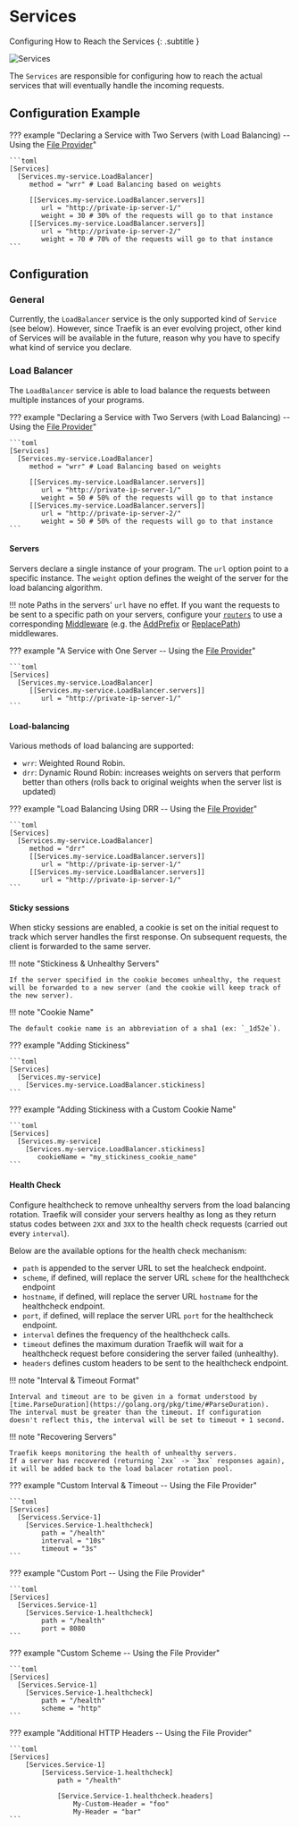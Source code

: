 # Services

Configuring How to Reach the Services
{: .subtitle }

![Services](../img/services.png)

The `Services` are responsible for configuring how to reach the actual services that will eventually handle the incoming requests. 

## Configuration Example

??? example "Declaring a Service with Two Servers (with Load Balancing) -- Using the [File Provider](../providers/file.md)"

    ```toml
    [Services]
      [Services.my-service.LoadBalancer]
         method = "wrr" # Load Balancing based on weights
         
         [[Services.my-service.LoadBalancer.servers]]
            url = "http://private-ip-server-1/"
            weight = 30 # 30% of the requests will go to that instance
         [[Services.my-service.LoadBalancer.servers]]
            url = "http://private-ip-server-2/"
            weight = 70 # 70% of the requests will go to that instance         
    ```

## Configuration

### General

Currently, the `LoadBalancer` service is the only supported kind of `Service` (see below).
However, since Traefik is an ever evolving project, other kind of Services will be available in the future, reason why you have to specify what kind of service you declare. 

### Load Balancer

The `LoadBalancer` service is able to load balance the requests between multiple instances of your programs. 

??? example "Declaring a Service with Two Servers (with Load Balancing) -- Using the [File Provider](../providers/file.md)"

    ```toml
    [Services]
      [Services.my-service.LoadBalancer]
         method = "wrr" # Load Balancing based on weights
         
         [[Services.my-service.LoadBalancer.servers]]
            url = "http://private-ip-server-1/"
            weight = 50 # 50% of the requests will go to that instance
         [[Services.my-service.LoadBalancer.servers]]
            url = "http://private-ip-server-2/"
            weight = 50 # 50% of the requests will go to that instance         
    ```

#### Servers

Servers declare a single instance of your program.
The `url` option point to a specific instance. 
The `weight` option defines the weight of the server for the load balancing algorithm.

!!! note
    Paths in the servers' `url` have no effet. 
    If you want the requests to be sent to a specific path on your servers, configure your [`routers`](./routers.md) to use a corresponding [Middleware](../middlewares/overview.md) (e.g. the [AddPrefix](../middlewares/addprefix.md) or [ReplacePath](../middlewares/replacepath.md)) middlewares.
    
??? example "A Service with One Server -- Using the [File Provider](../providers/file.md)"
    
    ```toml
    [Services]
      [Services.my-service.LoadBalancer]
         [[Services.my-service.LoadBalancer.servers]]
            url = "http://private-ip-server-1/"
    ```
    

#### Load-balancing

Various methods of load balancing are supported:

- `wrr`: Weighted Round Robin.
- `drr`: Dynamic Round Robin: increases weights on servers that perform better than others (rolls back to original weights when the server list is updated)
    
??? example "Load Balancing Using DRR -- Using the [File Provider](../providers/file.md)"
    
    ```toml
    [Services]
      [Services.my-service.LoadBalancer]
         method = "drr"
         [[Services.my-service.LoadBalancer.servers]]
            url = "http://private-ip-server-1/"
         [[Services.my-service.LoadBalancer.servers]]
            url = "http://private-ip-server-1/"
    ```

#### Sticky sessions
  
When sticky sessions are enabled, a cookie is set on the initial request to track which server handles the first response.
On subsequent requests, the client is forwarded to the same server.

!!! note "Stickiness & Unhealthy Servers"
   
    If the server specified in the cookie becomes unhealthy, the request will be forwarded to a new server (and the cookie will keep track of the new server).

!!! note "Cookie Name" 
    
    The default cookie name is an abbreviation of a sha1 (ex: `_1d52e`).

??? example "Adding Stickiness"

    ```toml
    [Services]
      [Services.my-service]
        [Services.my-service.LoadBalancer.stickiness]
    ```

??? example "Adding Stickiness with a Custom Cookie Name"

    ```toml
    [Services]
      [Services.my-service]
        [Services.my-service.LoadBalancer.stickiness]
           cookieName = "my_stickiness_cookie_name"
    ```

#### Health Check

Configure healthcheck to remove unhealthy servers from the load balancing rotation.
Traefik will consider your servers healthy as long as they return status codes between `2XX` and `3XX` to the health check requests (carried out every `interval`).

Below are the available options for the health check mechanism:

- `path` is appended to the server URL to set the healcheck endpoint.
- `scheme`, if defined, will replace the server URL `scheme` for the healthcheck endpoint
- `hostname`, if defined, will replace the server URL `hostname` for the healthcheck endpoint.
- `port`, if defined, will replace the server URL `port` for the healthcheck endpoint.
- `interval` defines the frequency of the healthcheck calls.
- `timeout` defines the maximum duration Traefik will wait for a healthcheck request before considering the server failed (unhealthy).
- `headers` defines custom headers to be sent to the healthcheck endpoint.

!!! note "Interval & Timeout Format"

    Interval and timeout are to be given in a format understood by [time.ParseDuration](https://golang.org/pkg/time/#ParseDuration).
    The interval must be greater than the timeout. If configuration doesn't reflect this, the interval will be set to timeout + 1 second.

!!! note "Recovering Servers"
   
    Traefik keeps monitoring the health of unhealthy servers. 
    If a server has recovered (returning `2xx` -> `3xx` responses again), it will be added back to the load balacer rotation pool.

??? example "Custom Interval & Timeout -- Using the File Provider"

    ```toml
    [Services]
      [Servicess.Service-1]
        [Services.Service-1.healthcheck]
            path = "/health"
            interval = "10s"
            timeout = "3s"
    ```

??? example "Custom Port -- Using the File Provider"

    ```toml
    [Services]
      [Services.Service-1]
        [Services.Service-1.healthcheck]
            path = "/health"
            port = 8080
    ```

??? example "Custom Scheme -- Using the File Provider"

    ```toml
    [Services]
      [Services.Service-1]
        [Services.Service-1.healthcheck]
            path = "/health"
            scheme = "http"
    ```

??? example "Additional HTTP Headers -- Using the File Provider"

    ```toml
    [Services]
        [Services.Service-1]
            [Servicess.Service-1.healthcheck]
                path = "/health"

                [Service.Service-1.healthcheck.headers]
                    My-Custom-Header = "foo"
                    My-Header = "bar"
    ```
